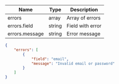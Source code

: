 | Name | Type | Description |
| --- | --- | --- |
| errors | array | Array of errors |
| errors.field | string | Field with error |
| errors.message | string | Error message |

```json
{
    "errors": [
        {
            "field": "email",
            "message": "Invalid email or password"
        }
    ]
}
```